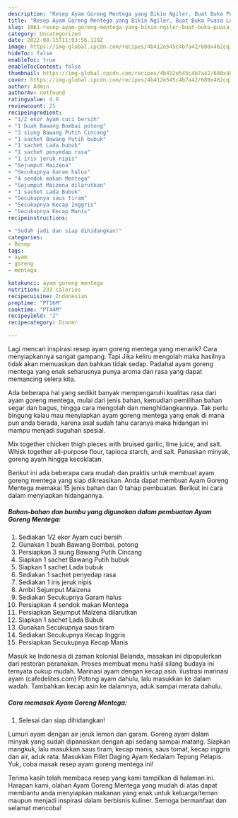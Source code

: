 ```yaml
---
description: "Resep Ayam Goreng Mentega yang Bikin Ngiler, Buat Buka Puasa Lezat Sekali"
title: "Resep Ayam Goreng Mentega yang Bikin Ngiler, Buat Buka Puasa Lezat Sekali"
slug: 1061-resep-ayam-goreng-mentega-yang-bikin-ngiler-buat-buka-puasa-lezat-sekali
category: Uncategorized
date: 2022-08-15T11:03:56.119Z
image: https://img-global.cpcdn.com/recipes/4b412e545c4b7a42/680x482cq70/ayam-goreng-mentega-foto-resep-utama.jpg
hideToc: false
enableToc: true
enableTocContent: false
thumbnail: https://img-global.cpcdn.com/recipes/4b412e545c4b7a42/680x482cq70/ayam-goreng-mentega-foto-resep-utama.jpg
cover: https://img-global.cpcdn.com/recipes/4b412e545c4b7a42/680x482cq70/ayam-goreng-mentega-foto-resep-utama.jpg
author: Admin
authorAv: notfound
ratingvalue: 4.8
reviewcount: 25
recipeingredient:
- "1/2 ekor Ayam cuci bersih"
- "1 buah Bawang Bombai potong"
- "3 siung Bawang Putih Cincang"
- "1 sachet Bawang Putih bubuk"
- "1 sachet Lada bubuk"
- "1 sachet penyedap rasa"
- "1 iris jeruk nipis"
- "Sejumput Maizena"
- "Secukupnya Garam halus"
- "4 sendok makan Mentega"
- "Sejumput Maizena dilarutkan"
- "1 sachet Lada Bubuk"
- "Secukupnya saus tiram"
- "Secukupnya Kecap Inggris"
- "Secukupnya Kecap Manis"
recipeinstructions:

- "Sudah jadi dan siap dihidangkan!"
categories:
- Resep
tags:
- ayam
- goreng
- mentega

katakunci: ayam goreng mentega 
nutrition: 233 calories
recipecuisine: Indonesian
preptime: "PT16M"
cooktime: "PT44M"
recipeyield: "2"
recipecategory: Dinner

---
```



Lagi mencari inspirasi resep ayam goreng mentega yang menarik? Cara menyiapkannya sangat gampang. Tapi Jika keliru mengolah maka hasilnya tidak akan memuaskan dan bahkan tidak sedap. Padahal ayam goreng mentega yang enak seharusnya punya aroma dan rasa yang dapat memancing selera kita.


Ada beberapa hal yang sedikit banyak mempengaruhi kualitas rasa dari ayam goreng mentega, mulai dari jenis bahan, kemudian pemilihan bahan segar dan bagus, hingga cara mengolah dan menghidangkannya. Tak perlu bingung kalau mau menyiapkan ayam goreng mentega yang enak di mana pun anda berada, karena asal sudah tahu caranya maka hidangan ini mampu menjadi suguhan spesial.

Mix together chicken thigh pieces with bruised garlic, lime juice, and salt. Whisk together all-purpose flour, tapioca starch, and salt. Panaskan minyak, goreng ayam hingga kecoklatan.


Berikut ini ada beberapa cara mudah dan praktis untuk membuat ayam goreng mentega yang siap dikreasikan. Anda dapat membuat Ayam Goreng Mentega memakai 15 jenis bahan dan 0 tahap pembuatan. Berikut ini cara dalam menyiapkan hidangannya.

<!--inarticleads1-->

##### Bahan-bahan dan bumbu yang digunakan dalam pembuatan Ayam Goreng Mentega:

1. Sediakan 1/2 ekor Ayam cuci bersih
1. Gunakan 1 buah Bawang Bombai, potong
1. Persiapkan 3 siung Bawang Putih Cincang
1. Siapkan 1 sachet Bawang Putih bubuk
1. Siapkan 1 sachet Lada bubuk
1. Sediakan 1 sachet penyedap rasa
1. Sediakan 1 iris jeruk nipis
1. Ambil Sejumput Maizena
1. Sediakan Secukupnya Garam halus
1. Persiapkan 4 sendok makan Mentega
1. Persiapkan Sejumput Maizena dilarutkan
1. Siapkan 1 sachet Lada Bubuk
1. Gunakan Secukupnya saus tiram
1. Sediakan Secukupnya Kecap Inggris
1. Persiapkan Secukupnya Kecap Manis


Masuk ke Indonesia di zaman kolonial Belanda, masakan ini dipopulerkan dari restoran peranakan. Proses membuat menu hasil silang budaya ini ternyata cukup mudah. Marinasi ayam dengan kecap asin. ilustrasi marinasi ayam (cafedelites.com) Potong ayam dahulu, lalu masukkan ke dalam wadah. Tambahkan kecap asin ke dalamnya, aduk sampai merata dahulu. 

<!--inarticleads2-->

##### Cara memasak Ayam Goreng Mentega:


1. Selesai dan siap dihidangkan!

Lumuri ayam dengan air jeruk lemon dan garam. Goreng ayam dalam minyak yang sudah dipanaskan dengan api sedang sampai matang. Siapkan mangkuk, lalu masukkan saus tiram, kecap manis, saus tomat, kecap inggris dan air, aduk rata. Masukkan Fillet Daging Ayam Kedalam Tepung Pelapis. Yuk, coba masak resep ayam goreng mentega ini! 

Terima kasih telah membaca resep yang kami tampilkan di halaman ini. Harapan kami, olahan Ayam Goreng Mentega yang mudah di atas dapat membantu anda menyiapkan makanan yang enak untuk keluarga/teman maupun menjadi inspirasi dalam berbisnis kuliner. Semoga bermanfaat dan selamat mencoba!
